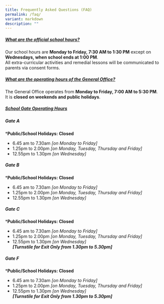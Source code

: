 ```yaml
---
title: Frequently Asked Questions (FAQ)
permalink: /faq/
variant: markdown
description: ""
---
```

##### <u>What are the official school hours?</u>
Our school hours are **Monday to Friday, 7:30 AM to 1:30 PM** except on **Wednesdays, when school ends at 1:00 PM**. <br> All extra-curricular activities and remedial lessons will be communicated to parents via consent forms.

##### <u>What are the operating hours of the General Office?</u>
The General Office operates from **Monday to Friday, 7:00 AM to 5:30 PM**. <br> 
It is **closed on weekends and public holidays**.

  
##### <u>School Gate Operating Hours</u><br> 
##### **Gate A**
***Public/School Holidays: Closed** <br> 
* 6.45 am to 7.30am *[on Monday to Friday]*
* 1.25pm to 2.00pm *[on Monday, Tuesday, Thursday and Friday]*<br> 
* 12.55pm to 1.30pm *[on Wednesday]*<br>

##### **Gate B**
***Public/School Holidays: Closed** <br> 
* 6.45 am to 7.30am *[on Monday to Friday]*
* 1.25pm to 2.00pm *[on Monday, Tuesday, Thursday and Friday]*<br> 
* 12.55pm to 1.30pm *[on Wednesday]*<br>
  
##### **Gate C**
***Public/School Holidays: Closed** <br> 
* 6.45 am to 7.30am *[on Monday to Friday]*
* 1.25pm to 2.00pm *[on Monday, Tuesday, Thursday and Friday]*<br> 
* 12.55pm to 1.30pm *[on Wednesday]*<br>***[Turnstile for Exit Only from 1.30pm to 5.30pm]***  

##### **Gate F**
***Public/School Holidays: Closed** <br> 
* 6.45 am to 7.30am *[on Monday to Friday]*
* 1.25pm to 2.00pm *[on Monday, Tuesday, Thursday and Friday]*<br> 
* 12.55pm to 1.30pm *[on Wednesday]*<br>***[Turnstile for Exit Only from 1.30pm to 5.30pm]*** 
